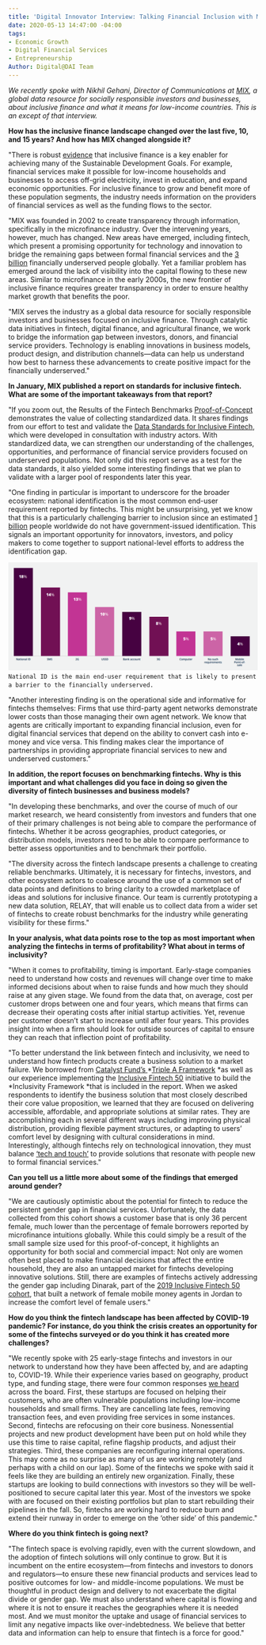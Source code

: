 ```yaml
---
title: 'Digital Innovator Interview: Talking Financial Inclusion with MIX'
date: 2020-05-13 14:47:00 -04:00
tags:
- Economic Growth
- Digital Financial Services
- Entrepreneurship
Author: Digital@DAI Team
---
```


*We recently spoke with Nikhil Gehani, Director of Communications at [MIX](https://www.themix.org/), a global data resource for socially responsible investors and businesses, about inclusive finance and what it means for low-income countries. This is an except of that interview.*

<!--more-->

**How has the inclusive finance landscape changed over the last five, 10, and 15 years? And how has MIX changed alongside it?**

"There is robust [evidence](https://nextbillion.net/global-findex-sdgs-financial-inclusion/) that inclusive finance is a key enabler for achieving many of the Sustainable Development Goals. For example, financial services make it possible for low-income households and businesses to access off-grid electricity, invest in education, and expand economic opportunities. For inclusive finance to grow and benefit more of these population segments, the industry needs information on the providers of financial services as well as the funding flows to the sector.

"MIX was founded in 2002 to create transparency through information, specifically in the microfinance industry. Over the intervening years, however, much has changed. New areas have emerged, including fintech, which present a promising opportunity for technology and innovation to bridge the remaining gaps between formal financial services and the [3 billion](https://www.accion.org/four-ways-we-can-empower-financially-underserved-people-and-businesses) financially underserved people globally. Yet a familiar problem has emerged around the lack of visibility into the capital flowing to these new areas. Similar to microfinance in the early 2000s, the new frontier of inclusive finance requires greater transparency in order to ensure healthy market growth that benefits the poor.

"MIX serves the industry as a global data resource for socially responsible investors and businesses focused on inclusive finance. Through catalytic data initiatives in fintech, digital finance, and agricultural finance, we work to bridge the information gap between investors, donors, and financial service providers. Technology is enabling innovations in business models, product design, and distribution channels—data can help us understand how best to harness these advancements to create positive impact for the financially underserved."

**In January, MIX published a report on standards for inclusive fintech. What are some of the important takeaways from that report?**

"If you zoom out, the Results of the Fintech Benchmarks [Proof-of-Concept](https://www.themix.org/publications/fintech-benchmarks-report) demonstrates the value of collecting standardized data. It shares findings from our effort to test and validate the [Data Standards for Inclusive Fintech](https://www.themix.org/data-standards), which were developed in consultation with industry actors. With standardized data, we can strengthen our understanding of the challenges, opportunities, and performance of financial service providers focused on underserved populations. Not only did this report serve as a test for the data standards, it also yielded some interesting findings that we plan to validate with a larger pool of respondents later this year.

"One finding in particular is important to underscore for the broader ecosystem: national identification is the most common end-user requirement reported by fintechs. This might be unsurprising, yet we know that this is a particularly challenging barrier to inclusion since an estimated [1 billion](https://id4d.worldbank.org/global-dataset/visualization) people worldwide do not have government-issued identification. This signals an important opportunity for innovators, investors, and policy makers to come together to support national-level efforts to address the identification gap.

![Capture-afaa74.PNG](/uploads/Capture-afaa74.PNG)`National ID is the main end-user requirement that is likely to present a barrier to the financially underserved.`

"Another interesting finding is on the operational side and informative for fintechs themselves: Firms that use third-party agent networks demonstrate lower costs than those managing their own agent network. We know that agents are critically important to expanding financial inclusion, even for digital financial services that depend on the ability to convert cash into e-money and vice versa. This finding makes clear the importance of partnerships in providing appropriate financial services to new and underserved customers."

**In addition, the report focuses on benchmarking fintechs. Why is this important and what challenges did you face in doing so given the diversity of fintech businesses and business models?**

"In developing these benchmarks, and over the course of much of our market research, we heard consistently from investors and funders that one of their primary challenges is not being able to compare the performance of fintechs. Whether it be across geographies, product categories, or distribution models, investors need to be able to compare performance to better assess opportunities and to benchmark their portfolio.

"The diversity across the fintech landscape presents a challenge to creating reliable benchmarks. Ultimately, it is necessary for fintechs, investors, and other ecosystem actors to coalesce around the use of a common set of data points and definitions to bring clarity to a crowded marketplace of ideas and solutions for inclusive finance. Our team is currently prototyping a new data solution, RELAY, that will enable us to collect data from a wider set of fintechs to create robust benchmarks for the industry while generating visibility for these firms."

**In your analysis, what data points rose to the top as most important when analyzing the fintechs in terms of profitability? What about in terms of inclusivity?**

"When it comes to profitability, timing is important. Early-stage companies need to understand how costs and revenues will change over time to make informed decisions about when to raise funds and how much they should raise at any given stage. We found from the data that, on average, cost per customer drops between one and four years, which means that firms can decrease their operating costs after initial startup activities. Yet, revenue per customer doesn’t start to increase until after four years. This provides insight into when a firm should look for outside sources of capital to ensure they can reach that inflection point of profitability.

"To better understand the link between fintech and inclusivity, we need to understand how fintech products create a business solution to a market failure. We borrowed from [Catalyst Fund’s ](https://catalyst-fund.org/)\*[Triple A Framework](https://catalyst-fund.org/) \*as well as our experience implementing the [Inclusive Fintech 50](https://www.inclusivefintech50.com/) initiative to build the \*Inclusivity Framework \*that is included in the report. When we asked respondents to identify the business solution that most closely described their core value proposition, we learned that they are focused on delivering accessible, affordable, and appropriate solutions at similar rates. They are accomplishing each in several different ways including improving physical distribution, providing flexible payment structures, or adapting to users’ comfort level by designing with cultural considerations in mind. Interestingly, although fintechs rely on technological innovation, they must balance [‘tech and touch’](https://www.accion.org/the-tech-touch-balance) to provide solutions that resonate with people new to formal financial services."

**Can you tell us a little more about some of the findings that emerged around gender?**

"We are cautiously optimistic about the potential for fintech to reduce the persistent gender gap in financial services. Unfortunately, the data collected from this cohort shows a customer base that is only 36 percent female, much lower than the percentage of female borrowers reported by microfinance intuitions globally. While this could simply be a result of the small sample size used for this proof-of-concept, it highlights an opportunity for both social and commercial impact: Not only are women often best placed to make financial decisions that affect the entire household, they are also an untapped market for fintechs developing innovative solutions. Still, there are examples of fintechs actively addressing the gender gap including Dinarak, part of the [2019 Inclusive Fintech 50 cohort](https://www.inclusivefintech50.com/winners), that built a network of female mobile money agents in Jordan to increase the comfort level of female users."

**How do you think the fintech landscape has been affected by COVID-19 pandemic? For instance, do you think the crisis creates an opportunity for some of the fintechs surveyed or do you think it has created more challenges?**

"We recently spoke with 25 early-stage fintechs and investors in our network to understand how they have been affected by, and are adapting to, COVID-19. While their experience varies based on geography, product type, and funding stage, there were four common responses [we heard](https://www.themix.org/news-blog/disrupting-fintech-four-ways-early-stage-firms-are-adapting-to-deal-with-the-effects-of-covid-19) across the board. First, these startups are focused on helping their customers, who are often vulnerable populations including low-income households and small firms. They are cancelling late fees, removing transaction fees, and even providing free services in some instances. Second, fintechs are refocusing on their core business. Nonessential projects and new product development have been put on hold while they use this time to raise capital, refine flagship products, and adjust their strategies. Third, these companies are reconfiguring internal operations. This may come as no surprise as many of us are working remotely (and perhaps with a child on our lap). Some of the fintechs we spoke with said it feels like they are building an entirely new organization. Finally, these startups are looking to build connections with investors so they will be well-positioned to secure capital later this year. Most of the investors we spoke with are focused on their existing portfolios but plan to start rebuilding their pipelines in the fall. So, fintechs are working hard to reduce burn and extend their runway in order to emerge on the ‘other side’ of this pandemic."

**Where do you think fintech is going next?**

"The fintech space is evolving rapidly, even with the current slowdown, and the adoption of fintech solutions will only continue to grow. But it is incumbent on the entire ecosystem—from fintechs and investors to donors and regulators—to ensure these new financial products and services lead to positive outcomes for low- and middle-income populations. We must be thoughtful in product design and delivery to not exacerbate the digital divide or gender gap. We must also understand where capital is flowing and where it is not to ensure it reaches the geographies where it is needed most. And we must monitor the uptake and usage of financial services to limit any negative impacts like over-indebtedness. We believe that better data and information can help to ensure that fintech is a force for good."
